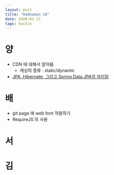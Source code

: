 ```yaml
---
layout: post
title: "Hamhuman 10"
date: 2020-01-17
tags: hustle
---
```



# 양
- CDN 에 대해서 알아봄.
  - 캐싱의 종류 : static/dynamic
- [JPA, Hibernate, 그리고 Spring Data JPA의 차이점](https://suhwan.dev/2019/02/24/jpa-vs-hibernate-vs-spring-data-jpa/)

# 배
- git page 에 web font 적용하기
- RequireJS 의 사용

# 서

# 김
